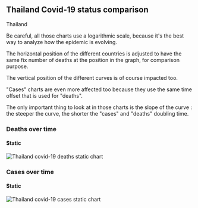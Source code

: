 ## Thailand Covid-19 status comparison 

Thailand



Be careful, all those charts use a logarithmic scale, because it's the best way to analyze how the epidemic is evolving.
 
The horizontal position of the different countries is adjusted to have the same fix number of deaths at the position in the graph, for comparison purpose.

The vertical position of the different curves is of course impacted too.

"Cases" charts are even more affected too because they use the same time offset that is used for "deaths".

The only important thing to look at in those charts is the slope of the curve : the steeper the curve, the shorter the "cases" and "deaths" doubling time.



 
### Deaths over time
 
#### Static
![Thailand covid-19 deaths static chart](https://raw.githubusercontent.com/madlag/coronavirus_study/master/notebooks/graphs/2020-03-20/countries/Thailand/2020-03-20_Thailand_deaths.png "Thailand covid-19 deaths static chart")   

 
### Cases over time
 
#### Static
![Thailand covid-19 cases static chart](https://raw.githubusercontent.com/madlag/coronavirus_study/master/notebooks/graphs/2020-03-20/countries/Thailand/2020-03-20_Thailand_deaths.png "Thailand covid-19 cases static chart")   


